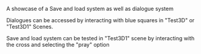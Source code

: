 A showcase of a Save and load system as well as dialogue system 

Dialogues can be accessed by interacting with blue squares in "Test3D" or "Test3D1" Scenes.

Save and load system can be tested in "Test3D1" scene by interacting with the cross and selecting the "pray" option
